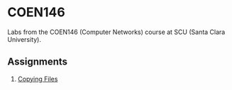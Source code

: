 # COEN146

Labs from the COEN146 (Computer Networks) course at SCU (Santa Clara University).

## Assignments

1. [Copying Files](lab1)
